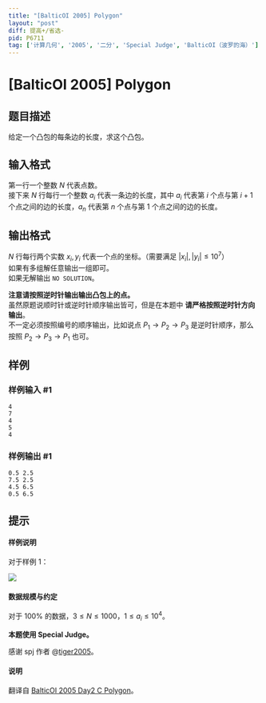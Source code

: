 ```yaml
---
title: "[BalticOI 2005] Polygon"
layout: "post"
diff: 提高+/省选-
pid: P6711
tag: ['计算几何', '2005', '二分', 'Special Judge', 'BalticOI（波罗的海）']
---
```

# [BalticOI 2005] Polygon
## 题目描述

给定一个凸包的每条边的长度，求这个凸包。
## 输入格式

第一行一个整数 $N$ 代表点数。       
接下来 $N$ 行每行一个整数 $a_i$ 代表一条边的长度，其中 $a_i$ 代表第 $i$ 个点与第 $i+1$ 个点之间的边的长度，$a_n$ 代表第 $n$ 个点与第 $1$ 个点之间的边的长度。
## 输出格式

$N$ 行每行两个实数 $x_i,y_i$ 代表一个点的坐标。（需要满足 $|x_i|,|y_i| \le 10^7$）     
如果有多组解任意输出一组即可。            
如果无解输出 `NO SOLUTION`。

**注意请按照逆时针输出输出凸包上的点。**          
虽然原题说顺时针或逆时针顺序输出皆可，但是在本题中 **请严格按照逆时针方向输出**。         
不一定必须按照编号的顺序输出，比如说点 $P_1\to P_2 \to P_3$ 是逆时针顺序，那么按照 $P_2 \to P_3 \to P_1$  也可。
## 样例

### 样例输入 #1
```
4
7
4
5
4 
```
### 样例输出 #1
```
0.5 2.5
7.5 2.5
4.5 6.5
0.5 6.5 
```
## 提示

#### 样例说明

对于样例 $1$：

![](https://cdn.luogu.com.cn/upload/image_hosting/7bbhlpom.png)

#### 数据规模与约定

对于 $100\%$ 的数据，$3 \le  N \le 1000$，$1 \le a_i \le 10^4$。

**本题使用 Special Judge。**

感谢 spj 作者 @[tiger2005](https://www.luogu.com.cn/user/60864)。

#### 说明

翻译自 [BalticOI 2005 Day2 C Polygon](https://boi.cses.fi/files/boi2005_day2.pdf)。
